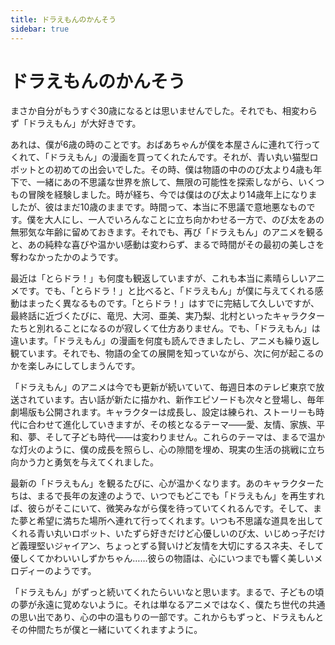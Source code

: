 ```yaml
---
title: ドラえもんのかんそう
sidebar: true
---
```


# ドラえもんのかんそう

<ClientOnly>
<title-pv/>
</ClientOnly>


まさか自分がもうすぐ30歳になるとは思いませんでした。それでも、相変わらず「ドラえもん」が大好きです。

あれは、僕が6歳の時のことです。おばあちゃんが僕を本屋さんに連れて行ってくれて、「ドラえもん」の漫画を買ってくれたんです。それが、青い丸い猫型ロボットとの初めての出会いでした。その時、僕は物語の中ののび太より4歳も年下で、一緒にあの不思議な世界を旅して、無限の可能性を探索しながら、いくつもの冒険を経験しました。時が経ち、今では僕はのび太より14歳年上になりましたが、彼はまだ10歳のままです。時間って、本当に不思議で意地悪なものです。僕を大人にし、一人でいろんなことに立ち向かわせる一方で、のび太をあの無邪気な年齢に留めておきます。それでも、再び「ドラえもん」のアニメを観ると、あの純粋な喜びや温かい感動は変わらず、まるで時間がその最初の美しさを奪わなかったかのようです。

最近は「とらドラ！」も何度も観返していますが、これも本当に素晴らしいアニメです。でも、「とらドラ！」と比べると、「ドラえもん」が僕に与えてくれる感動はまったく異なるものです。「とらドラ！」はすでに完結して久しいですが、最終話に近づくたびに、竜児、大河、亜美、実乃梨、北村といったキャラクターたちと別れることになるのが寂しくて仕方ありません。でも、「ドラえもん」は違います。「ドラえもん」の漫画を何度も読んできましたし、アニメも繰り返し観ています。それでも、物語の全ての展開を知っていながら、次に何が起こるのかを楽しみにしてしまうんです。

「ドラえもん」のアニメは今でも更新が続いていて、毎週日本のテレビ東京で放送されています。古い話が新たに描かれ、新作エピソードも次々と登場し、毎年劇場版も公開されます。キャラクターは成長し、設定は練られ、ストーリーも時代に合わせて進化していきますが、その核となるテーマ——愛、友情、家族、平和、夢、そして子ども時代——は変わりません。これらのテーマは、まるで温かな灯火のように、僕の成長を照らし、心の隙間を埋め、現実の生活の挑戦に立ち向かう力と勇気を与えてくれました。

最新の「ドラえもん」を観るたびに、心が温かくなります。あのキャラクターたちは、まるで長年の友達のようで、いつでもどこでも「ドラえもん」を再生すれば、彼らがそこにいて、微笑みながら僕を待っていてくれるんです。そして、また夢と希望に満ちた場所へ連れて行ってくれます。いつも不思議な道具を出してくれる青い丸いロボット、いたずら好きだけど心優しいのび太、いじめっ子だけど義理堅いジャイアン、ちょっとずる賢いけど友情を大切にするスネ夫、そして優しくてかわいいしずかちゃん……彼らの物語は、心にいつまでも響く美しいメロディーのようです。

「ドラえもん」がずっと続いてくれたらいいなと思います。まるで、子どもの頃の夢が永遠に覚めないように。それは単なるアニメではなく、僕たち世代の共通の思い出であり、心の中の温もりの一部です。これからもずっと、ドラえもんとその仲間たちが僕と一緒にいてくれますように。

<!-- 没想到，我已经是个奔三的人了，还是那么喜欢看哆啦A梦。

我还记得，那是在我六岁时，奶奶带着我去书店，给我买回了一本哆啦A梦的漫画，那是我第一次与蓝胖子见面。那时，我比故事中的大雄还要年幼四岁，我和大雄一同在那个奇幻世界里遨游，探索着无限的可能，一起经历了一段又一段冒险和旅程。而如今，时光匆匆流逝，大雄依旧停留在十岁，而我已在岁月的长河中，比他年长了十四岁。时间真是个神奇又偏心的狡猾鬼，它让我长大成人，独自面对生活的种种，却让大雄永远停留在那个无忧无虑的年纪。尽管如此，每当我再次打开哆啦A梦的动画，那份纯真的喜悦和温馨的感动依旧如初，仿佛时间从未带走那份最初的美好。

最近也不知道是几刷了龙与虎，这也是一部非常非常棒的动漫。但是，与龙与虎这部作品相比，哆啦A梦带给我的是一种截然不同的感动。龙与虎已经完结了很多很多年了，每当我看到最后几集时，总是感到依依不舍，因为如果我看完了这几集，那就意味着我将告别那些剧中角色——龙儿、大和、亚美、实乃梨、北村。而哆啦A梦则不同，说起来，哆啦A梦的漫画我不知道已经看了多少遍了，动画我也会经常去看，它的漫画和动画仿佛拥有一种魔法，让我即使在知晓每一个情节和转折后，依然满怀期待地想着接下来会发生什么。

哆啦A梦的动画直到现在也一直在更新，每周会准时在日本的东京电视台放送。哆啦A梦的老故事不断翻新，新剧集也层出不穷，每年还有剧场版电影。角色们在成长，设定在完善，故事内容也在与时俱进。但其核心主题——爱、朋友、家人、和平、梦想和童年——却始终如一。这些主题，如同一盏温暖的灯火，照亮了我成长的道路，填补了我心中的遗憾，也给予了我力量和勇气，去面对现实生活中的挑战。

每次看最新的哆啦A梦时，我心里总是暖暖的。那些角色，就像是多年的老朋友，无论何时何地，只要我打开最新一集的哆啦A梦，他们都会在那里等着我，笑着冲我招手，带我回到那个充满梦想和希望的地方。那个总能掏出神奇道具的蓝胖子，那个爱捣蛋但心地善良的大雄，那个总爱欺负人却又很讲义气的胖虎，那个爱耍小聪明但很珍惜友情的小夫，还有那个温柔可爱的静香……他们的故事，就像是一首首动听的歌，永远在我心中回响。

真希望《哆啦A梦》能一直连载下去，就像希望童年的梦永远不要醒来。它不只是一部动画，它是我们这代人的共同记忆，是我们心中的一片温暖。希望蓝胖子和他的朋友们能继续陪着我，一直到很久很久以后吧。 -->



<ClientOnly>
  <leave/>
</ClientOnly/>